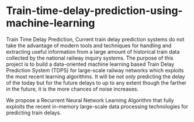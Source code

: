 # Train-time-delay-prediction-using-machine-learning
Train Time Delay Prediction,
Current train delay prediction systems do not take the advantage of modern tools and techniques for handling and extracting useful information from a large amount of historical train data collected by the national railway inquiry systems. The purpose of this project is to build a data-oriented machine learning based Train Delay Prediction System (TDPS) for large-scale railway networks which exploits the most recent learning algorithms. It will be not only predicting the delay of the today but for the future delays to up to any extent though the farther in the future, it is the more chances of noise increases.

We propose a Recurrent Neural Network Learning Algorithm that fully exploits the recent in-memory large-scale data processing technologies for predicting train delays. 

